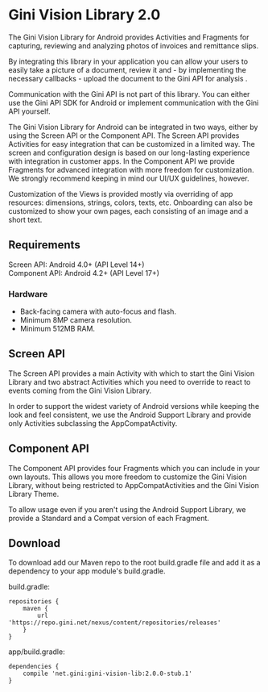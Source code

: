 Gini Vision Library 2.0
=======================

The Gini Vision Library for Android provides Activities and Fragments for capturing, reviewing and analyzing photos of invoices and remittance slips.

By integrating this library in your application you can allow your users to easily take a picture of a document, review it and - by implementing the necessary callbacks - upload the document to the Gini API for analysis .

Communication with the Gini API is not part of this library. You can either use the Gini API SDK for Android or implement communication with the Gini API yourself.

The Gini Vision Library for Android can be integrated in two ways, either by using the Screen API or the Component API. The Screen API provides Activities for easy integration that can be customized in a limited way. The screen and configuration design is based on our long-lasting experience with integration in customer apps. In the Component API we provide Fragments for advanced integration with more freedom for customization. We strongly recommend keeping in mind our UI/UX guidelines, however.

Customization of the Views is provided mostly via overriding of app resources: dimensions, strings, colors, texts, etc. Onboarding can also be customized to show your own pages, each consisting of an image and a short text.

Requirements
------------

Screen API: Android 4.0+ (API Level 14+)  
Component API: Android 4.2+ (API Level 17+)

### Hardware

* Back-facing camera with auto-focus and flash.
* Minimum 8MP camera resolution.
* Minimum 512MB RAM.

Screen API
----------

The Screen API provides a main Activity with which to start the Gini Vision Library and two abstract Activities which you need to override to react to events coming from the Gini Vision Library.

In order to support the widest variety of Android versions while keeping the look and feel consistent, we use the Android Support Library and provide only Activities subclassing the AppCompatActivity.

Component API
-------------

The Component API provides four Fragments which you can include in your own layouts. This allows you more freedom to customize the Gini Vision Library, without being restricted to AppCompatActivities and the Gini Vision Library Theme.

To allow usage even if you aren't using the Android Support Library, we provide a Standard and a Compat version of each Fragment.

Download
--------

To download add our Maven repo to the root build.gradle file and add it as a dependency to your app module's build.gradle.

build.gradle:

```
repositories {
    maven {
        url 'https://repo.gini.net/nexus/content/repositories/releases'
    }
}
```

app/build.gradle:

```
dependencies {
    compile 'net.gini:gini-vision-lib:2.0.0-stub.1'
}
```
